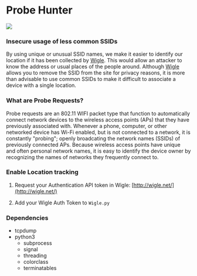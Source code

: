 # Probe Hunter

<img src="https://raw.githubusercontent.com/mgp25/Probe-Hunter/master/probe.png" heigth=300>


### Insecure usage of less common SSIDs

By using unique or unusual SSID names, we make it easier to identify our location if it has been collected by [Wigle](http://wigle.net/). This would allow an attacker to know the address or usual places of the people around. Although [Wigle](http://wigle.net/) allows you to remove the SSID from the site for privacy reasons, it is more than advisable to use common SSIDs to make it difficult to associate a device with a single location.


### What are Probe Requests?

Probe requests are an 802.11 WIFI packet type that function to automatically connect network devices to the wireless access points (APs) that they have previously associated with. Whenever a phone, computer, or other networked device has Wi-Fi enabled, but is not connected to a network, it is constantly "probing"; openly broadcating the network names (SSIDs) of previously connected APs. Because wireless access points have unique and often personal network names, it is easy to identify the device owner by recognizing the names of networks they frequently connect to.


### Enable Location tracking

1) Request your Authentication API token in Wigle: [http://wigle.net/](http://wigle.net/)

2) Add your Wigle Auth Token to `Wigle.py`


### Dependencies 

- tcpdump
- python3
	- subprocess
	- signal
	- threading
	- colorclass
	- terminatables